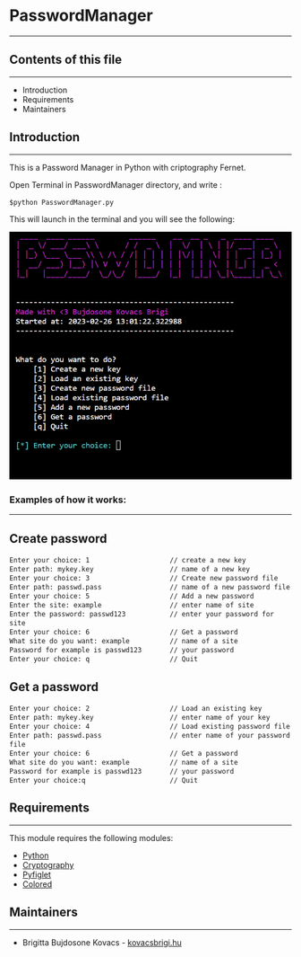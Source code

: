 # PasswordManager
***
## Contents of this file
***
- Introduction
- Requirements
- Maintainers

## Introduction
***
This is a Password Manager in Python with criptography Fernet.

Open Terminal in PasswordManager directory, and write : 
```
$python PasswordManager.py
```
This will launch in the terminal and you will see the following:

![PasswordManager](https://github.com/igi711/PasswordManager/blob/main/passwdmngr.png)

### Examples of how it works:
***

**Create password**
---
```
Enter your choice: 1                    // create a new key
Enter path: mykey.key                   // name of a new key
Enter your choice: 3                    // Create new password file
Enter path: passwd.pass                 // name of a new password file
Enter your choice: 5                    // Add a new password
Enter the site: example                 // enter name of site
Enter the password: passwd123           // enter your password for site
Enter your choice: 6                    // Get a password
What site do you want: example          // name of a site
Password for example is passwd123       // your password 
Enter your choice: q                    // Quit
```

**Get a password**
---
``` 
Enter your choice: 2                    // Load an existing key
Enter path: mykey.key                   // enter name of your key
Enter your choice: 4                    // Load existing password file
Enter path: passwd.pass                 // enter name of your password file
Enter your choice: 6                    // Get a password
What site do you want: example          // name of a site
Password for example is passwd123       // your password
Enter your choice:q                     // Quit
```

## Requirements
***
This module requires the following modules:

- [Python](https://docs.python.org/3/)
- [Cryptography](https://pypi.org/project/cryptography/)
- [Pyfiglet](https://pypi.org/project/pyfiglet/)
- [Colored](https://pypi.org/project/colored/)

## Maintainers
***
- Brigitta Bujdosone Kovacs - [kovacsbrigi.hu](https://kovacsbrigi.hu/)


